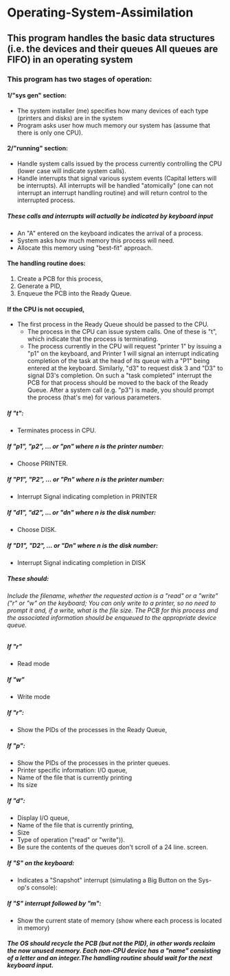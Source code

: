 # Operating-System-Assimilation
## This program handles the basic data structures (i.e. the devices and their queues All queues are FIFO) in an operating system

### This program has two stages of operation:

#### 1/"sys gen" section:
*	The system installer (me) specifies how many devices of each type (printers and disks) are in the system
*	Program asks user how much memory our system has (assume that there is only one CPU).

#### 2/"running" section:
*	Handle system calls issued by the process currently controlling the CPU (lower case will indicate system calls).
*	Handle interrupts that signal various system events (Capital letters will be interrupts). All interrupts will be handled "atomically" (one can not interrupt an interrupt handling routine) and will return control to the interrupted process.

##### These calls and interrupts will actually be indicated by keyboard input
* An "A" entered on the keyboard indicates the arrival of a process. 
* System asks how much memory this process will need. 
* Allocate this memory using "best-fit" approach.

#### The handling routine does:
1. Create a PCB for this process, 
2. Generate a PID,
3. Enqueue the PCB into the Ready Queue.

#### If the CPU is not occupied, 
* The first process in the Ready Queue should be passed to the CPU. 
  * The process in the CPU can issue system calls. One of these is "t", which indicate that the process is terminating.
  * The process currently in the CPU will request "printer 1" by issuing a "p1" on the keyboard, and Printer 1 will signal an interrupt indicating completion of the task at the head of its queue with a "P1" being entered at the keyboard. Similarly, "d3" to request disk 3 and "D3" to signal D3's completion. On such a "task completed" interrupt the PCB for that process should be moved to the back of the Ready Queue. After a system call (e.g. "p3") is made, you should prompt the process (that's me) for various parameters.
  
##### If "t":
* Terminates process in CPU.

##### If "p1", "p2", ... or "pn" where n is the printer number:
* Choose PRINTER.

##### If "P1", "P2", ... or "Pn" where n is the printer number:
* Interrupt Signal indicating completion in PRINTER

##### If "d1", "d2", ... or "dn" where n is the disk number:
* Choose DISK.

##### If "D1", "D2", ... or "Dn" where n is the disk number:
* Interrupt Signal indicating completion in DISK
  
##### These should:

###### Include the filename, whether the requested action is a "read" or a "write" ("r" or "w" on the keyboard; You can only write to a printer, so no need to prompt it and, if a write, what is the file size. The PCB for this process and the associated information should be enqueued to the appropriate device queue.

##### If "r" 
* Read mode

##### If "w" 
* Write mode

##### If "r":
* Show the PIDs of the processes in the Ready Queue, 

##### If "p":
 * Show the PIDs of the processes in the printer queues.
 * Printer specific information: I/O queue, 
 * Name of the file that is currently printing
 * Its size

##### If "d":
* Display I/O queue,
* Name of the file that is currently printing, 
* Size
* Type of operation ("read" or "write")). 
* Be sure the contents of the queues don't scroll of a 24 line. screen. 

##### If "S" on the keyboard:
* Indicates a "Snapshot" interrupt (simulating a Big Button on the Sys-op's console):

##### If "S" interrupt followed by "m":
* Show the current state of memory (show where each process is located in memory)

##### The OS should recycle the PCB (but not the PID), in other words reclaim the now unused memory. Each non-CPU device has a "name" consisting of a letter and an integer.The handling routine should wait for the next keyboard input.
